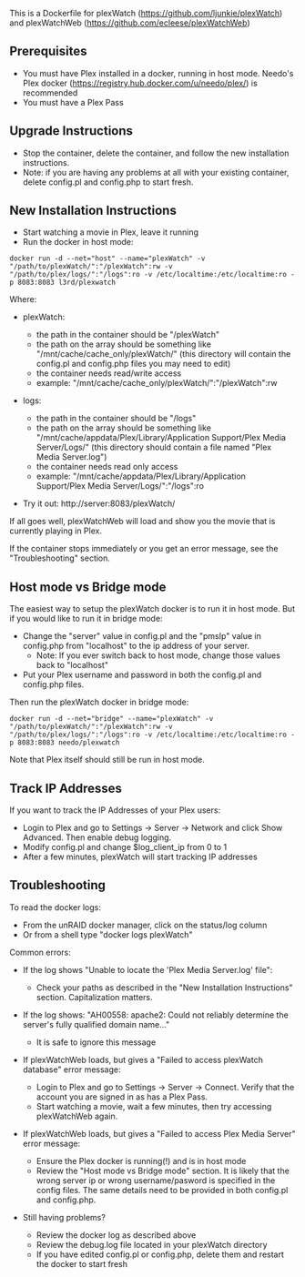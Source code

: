 This is a Dockerfile for plexWatch (https://github.com/ljunkie/plexWatch) and plexWatchWeb (https://github.com/ecleese/plexWatchWeb)

Prerequisites
----------

* You must have Plex installed in a docker, running in host mode.  Needo's Plex docker (https://registry.hub.docker.com/u/needo/plex/) is recommended
* You must have a Plex Pass


Upgrade Instructions
----------

* Stop the container, delete the container, and follow the new installation instructions.
* Note: if you are having any problems at all with your existing container, delete config.pl and config.php to start fresh.


New Installation Instructions
----------

* Start watching a movie in Plex, leave it running
* Run the docker in host mode:
```
docker run -d --net="host" --name="plexWatch" -v "/path/to/plexWatch/":"/plexWatch":rw -v "/path/to/plex/logs/":"/logs":ro -v /etc/localtime:/etc/localtime:ro -p 8083:8083 l3rd/plexwatch
```
Where: 
   * plexWatch:
      - the path in the container should be "/plexWatch"
      - the path on the array should be something like "/mnt/cache/cache_only/plexWatch/"
        (this directory will contain the config.pl and config.php files you may need to edit)
      - the container needs read/write access
      - example:  "/mnt/cache/cache_only/plexWatch/":"/plexWatch":rw

   * logs:
      - the path in the container should be "/logs"
      - the path on the array should be something like "/mnt/cache/appdata/Plex/Library/Application Support/Plex Media Server/Logs/"
        (this directory should contain a file named "Plex Media Server.log")
      - the container needs read only access
      - example:  "/mnt/cache/appdata/Plex/Library/Application Support/Plex Media Server/Logs/":"/logs":ro


* Try it out: http://server:8083/plexWatch/

If all goes well, plexWatchWeb will load and show you the movie that is currently playing in Plex.

If the container stops immediately or you get an error message, see the "Troubleshooting" section.


Host mode vs Bridge mode
----------

The easiest way to setup the plexWatch docker is to run it in host mode.  But if you would like to run it in bridge mode:
* Change the "server" value in config.pl and the "pmsIp" value in config.php from "localhost" to the ip address of your server.
   * Note: If you ever switch back to host mode, change those values back to "localhost"
* Put your Plex username and password in both the config.pl and config.php files.

Then run the plexWatch docker in bridge mode:
```
docker run -d --net="bridge" --name="plexWatch" -v "/path/to/plexWatch/":"/plexWatch":rw -v "/path/to/plex/logs/":"/logs":ro -v /etc/localtime:/etc/localtime:ro -p 8083:8083 needo/plexwatch
```

Note that Plex itself should still be run in host mode.

Track IP Addresses
----------

If you want to track the IP Addresses of your Plex users:
* Login to Plex and go to Settings -> Server -> Network and click Show Advanced.  Then enable debug logging.
* Modify config.pl and change $log_client_ip from 0 to 1
* After a few minutes, plexWatch will start tracking IP addresses


Troubleshooting
----------

To read the docker logs:
* From the unRAID docker manager, click on the status/log column
* Or from a shell type "docker logs plexWatch"

Common errors:

* If the log shows "Unable to locate the 'Plex Media Server.log' file":
   - Check your paths as described in the "New Installation Instructions" section.  Capitalization matters.

* If the log shows: "AH00558: apache2: Could not reliably determine the server's fully qualified domain name..."
   - It is safe to ignore this message

* If plexWatchWeb loads, but gives a "Failed to access plexWatch database" error message:
   - Login to Plex and go to Settings -> Server -> Connect.  Verify that the account you are signed in as has a Plex Pass.
   - Start watching a movie, wait a few minutes, then try accessing plexWatchWeb again.

* If plexWatchWeb loads, but gives a "Failed to access Plex Media Server" error message:
   - Ensure the Plex docker is running(!) and is in host mode
   - Review the "Host mode vs Bridge mode" section.  It is likely that the wrong server ip or wrong username/pasword is specified in the config files.
     The same details need to be provided in both config.pl and config.php.

* Still having problems?
   - Review the docker log as described above
   - Review the debug.log file located in your plexWatch directory
   - If you have edited config.pl or config.php, delete them and restart the docker to start fresh
